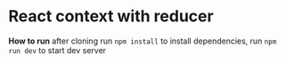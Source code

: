 # React context with reducer

**How to run**
after cloning run `npm install` to install dependencies, run `npm run dev` to start dev server
